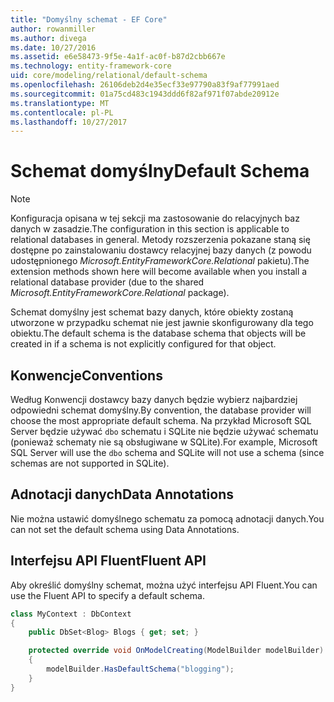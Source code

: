 ```yaml
---
title: "Domyślny schemat - EF Core"
author: rowanmiller
ms.author: divega
ms.date: 10/27/2016
ms.assetid: e6e58473-9f5e-4a1f-ac0f-b87d2cbb667e
ms.technology: entity-framework-core
uid: core/modeling/relational/default-schema
ms.openlocfilehash: 26106deb2d4e35ecf33e97790a83f9af77991aed
ms.sourcegitcommit: 01a75cd483c1943ddd6f82af971f07abde20912e
ms.translationtype: MT
ms.contentlocale: pl-PL
ms.lasthandoff: 10/27/2017
---
```

# <a name="default-schema"></a><span data-ttu-id="7d2c3-102">Schemat domyślny</span><span class="sxs-lookup"><span data-stu-id="7d2c3-102">Default Schema</span></span>

> [!NOTE]  
> <span data-ttu-id="7d2c3-103">Konfiguracja opisana w tej sekcji ma zastosowanie do relacyjnych baz danych w zasadzie.</span><span class="sxs-lookup"><span data-stu-id="7d2c3-103">The configuration in this section is applicable to relational databases in general.</span></span> <span data-ttu-id="7d2c3-104">Metody rozszerzenia pokazane staną się dostępne po zainstalowaniu dostawcy relacyjnej bazy danych (z powodu udostępnionego *Microsoft.EntityFrameworkCore.Relational* pakietu).</span><span class="sxs-lookup"><span data-stu-id="7d2c3-104">The extension methods shown here will become available when you install a relational database provider (due to the shared *Microsoft.EntityFrameworkCore.Relational* package).</span></span>

<span data-ttu-id="7d2c3-105">Schemat domyślny jest schemat bazy danych, które obiekty zostaną utworzone w przypadku schemat nie jest jawnie skonfigurowany dla tego obiektu.</span><span class="sxs-lookup"><span data-stu-id="7d2c3-105">The default schema is the database schema that objects will be created in if a schema is not explicitly configured for that object.</span></span>

## <a name="conventions"></a><span data-ttu-id="7d2c3-106">Konwencje</span><span class="sxs-lookup"><span data-stu-id="7d2c3-106">Conventions</span></span>

<span data-ttu-id="7d2c3-107">Według Konwencji dostawcy bazy danych będzie wybierz najbardziej odpowiedni schemat domyślny.</span><span class="sxs-lookup"><span data-stu-id="7d2c3-107">By convention, the database provider will choose the most appropriate default schema.</span></span> <span data-ttu-id="7d2c3-108">Na przykład Microsoft SQL Server będzie używać `dbo` schematu i SQLite nie będzie używać schematu (ponieważ schematy nie są obsługiwane w SQLite).</span><span class="sxs-lookup"><span data-stu-id="7d2c3-108">For example, Microsoft SQL Server will use the `dbo` schema and SQLite will not use a schema (since schemas are not supported in SQLite).</span></span>

## <a name="data-annotations"></a><span data-ttu-id="7d2c3-109">Adnotacji danych</span><span class="sxs-lookup"><span data-stu-id="7d2c3-109">Data Annotations</span></span>

<span data-ttu-id="7d2c3-110">Nie można ustawić domyślnego schematu za pomocą adnotacji danych.</span><span class="sxs-lookup"><span data-stu-id="7d2c3-110">You can not set the default schema using Data Annotations.</span></span>

## <a name="fluent-api"></a><span data-ttu-id="7d2c3-111">Interfejsu API Fluent</span><span class="sxs-lookup"><span data-stu-id="7d2c3-111">Fluent API</span></span>

<span data-ttu-id="7d2c3-112">Aby określić domyślny schemat, można użyć interfejsu API Fluent.</span><span class="sxs-lookup"><span data-stu-id="7d2c3-112">You can use the Fluent API to specify a default schema.</span></span>

<!-- [!code-csharp[Main](samples/core/relational/Modeling/FluentAPI/Samples/Relational/DefaultSchema.cs?highlight=7)] -->
``` csharp
class MyContext : DbContext
{
    public DbSet<Blog> Blogs { get; set; }

    protected override void OnModelCreating(ModelBuilder modelBuilder)
    {
        modelBuilder.HasDefaultSchema("blogging");
    }
}
```
